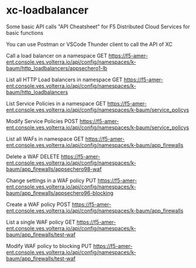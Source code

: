 # xc-loadbalancer
Some basic API calls "API Cheatsheet" for F5 Distributed Cloud Services for basic functions

You can use Postman or VSCode Thunder client to call the API of XC

Call a load balancer on a namespace 
GET  https://f5-amer-ent.console.ves.volterra.io/api/config/namespaces/k-baum/http_loadbalancers/appsechero1-lb

List all HTTP Load balancers in namespace 
GET  https://f5-amer-ent.console.ves.volterra.io/api/config/namespaces/k-baum/http_loadbalancers

List Service Policies in a namespace 
GET  https://f5-amer-ent.console.ves.volterra.io/api/config/namespaces/k-baum/service_policys

Modify Service Policies
POST https://f5-amer-ent.console.ves.volterra.io/api/config/namespaces/k-baum/service_policys

List all WAFs in namespace 
GET  https://f5-amer-ent.console.ves.volterra.io/api/config/namespaces/k-baum/app_firewalls

Delete a WAF 
DELETE  https://f5-amer-ent.console.ves.volterra.io/api/config/namespaces/k-baum/app_firewalls/appsechero98-waf

Change settings in a WAF policy 
PUT  https://f5-amer-ent.console.ves.volterra.io/api/config/namespaces/k-baum/app_firewalls/appsechero96-blocking

Create a WAF policy 
POST  https://f5-amer-ent.console.ves.volterra.io/api/config/namespaces/k-baum/app_firewalls


List a single WAF policy 
GET  https://f5-amer-ent.console.ves.volterra.io/api/config/namespaces/k-baum/app_firewalls/test-waf

Modify WAF policy to blocking 
PUT  https://f5-amer-ent.console.ves.volterra.io/api/config/namespaces/k-baum/app_firewalls/test-waf










